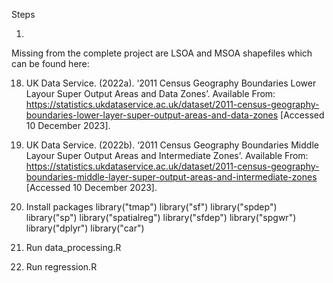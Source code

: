 Steps

1.

Missing from the complete project are LSOA and MSOA shapefiles which can be found here:

18.	UK Data Service. (2022a). ‘2011 Census Geography Boundaries Lower Layour Super Output Areas and Data Zones’. Available From:
https://statistics.ukdataservice.ac.uk/dataset/2011-census-geography-boundaries-lower-layer-super-output-areas-and-data-zones [Accessed 10 December 2023].

19.	UK Data Service. (2022b). ‘2011 Census Geography Boundaries Middle Layour Super Output Areas and Intermediate Zones’. Available From: https://statistics.ukdataservice.ac.uk/dataset/2011-census-geography-boundaries-middle-layer-super-output-areas-and-intermediate-zones [Accessed 10 December 2023].

2. Install packages
library("tmap")
library("sf")
library("spdep")
library("sp")
library("spatialreg")
library("sfdep")
library("spgwr")
library("dplyr")
library("car")

3. Run data_processing.R

4. Run regression.R
